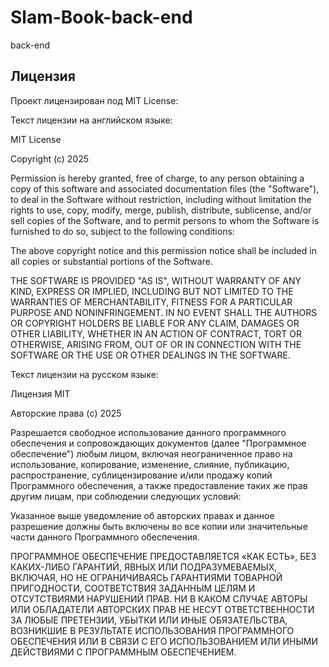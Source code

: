 # Slam-Book-back-end
back-end

## Лицензия

Проект лицензирован под MIT License:

Текст лицензии на английском языке:

MIT License

Copyright (c) 2025

Permission is hereby granted, free of charge, to any person obtaining a copy
of this software and associated documentation files (the "Software"), to deal
in the Software without restriction, including without limitation the rights
to use, copy, modify, merge, publish, distribute, sublicense, and/or sell
copies of the Software, and to permit persons to whom the Software is
furnished to do so, subject to the following conditions:

The above copyright notice and this permission notice shall be included in all
copies or substantial portions of the Software.

THE SOFTWARE IS PROVIDED "AS IS", WITHOUT WARRANTY OF ANY KIND, EXPRESS OR
IMPLIED, INCLUDING BUT NOT LIMITED TO THE WARRANTIES OF MERCHANTABILITY,
FITNESS FOR A PARTICULAR PURPOSE AND NONINFRINGEMENT. IN NO EVENT SHALL THE
AUTHORS OR COPYRIGHT HOLDERS BE LIABLE FOR ANY CLAIM, DAMAGES OR OTHER
LIABILITY, WHETHER IN AN ACTION OF CONTRACT, TORT OR OTHERWISE, ARISING FROM,
OUT OF OR IN CONNECTION WITH THE SOFTWARE OR THE USE OR OTHER DEALINGS IN THE
SOFTWARE.

Текст лицензии на русском языке:

Лицензия MIT

Авторские права (c) 2025

Разрешается свободное использование данного программного обеспечения и
сопровождающих документов (далее "Программное обеспечение") любым лицом,
включая неограниченное право на использование, копирование, изменение,
слияние, публикацию, распространение, сублицензирование и/или продажу
копий Программного обеспечения, а также предоставление таких же прав
другим лицам, при соблюдении следующих условий:

Указанное выше уведомление об авторских правах и данное разрешение должны
быть включены во все копии или значительные части данного Программного
обеспечения.

ПРОГРАММНОЕ ОБЕСПЕЧЕНИЕ ПРЕДОСТАВЛЯЕТСЯ «КАК ЕСТЬ», БЕЗ КАКИХ-ЛИБО
ГАРАНТИЙ, ЯВНЫХ ИЛИ ПОДРАЗУМЕВАЕМЫХ, ВКЛЮЧАЯ, НО НЕ ОГРАНИЧИВАЯСЬ
ГАРАНТИЯМИ ТОВАРНОЙ ПРИГОДНОСТИ, СООТВЕТСТВИЯ ЗАДАННЫМ ЦЕЛЯМ И
ОТСУТСТВИЯМИ НАРУШЕНИЙ ПРАВ. НИ В КАКОМ СЛУЧАЕ АВТОРЫ ИЛИ
ОБЛАДАТЕЛИ АВТОРСКИХ ПРАВ НЕ НЕСУТ ОТВЕТСТВЕННОСТИ ЗА ЛЮБЫЕ
ПРЕТЕНЗИИ, УБЫТКИ ИЛИ ИНЫЕ ОБЯЗАТЕЛЬСТВА, ВОЗНИКШИЕ В РЕЗУЛЬТАТЕ
ИСПОЛЬЗОВАНИЯ ПРОГРАММНОГО ОБЕСПЕЧЕНИЯ ИЛИ В СВЯЗИ С ЕГО
ИСПОЛЬЗОВАНИЕМ ИЛИ ИНЫМИ ДЕЙСТВИЯМИ С ПРОГРАММНЫМ ОБЕСПЕЧЕНИЕМ.

